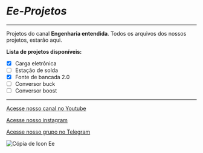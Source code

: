 # _*Ee-Projetos*_
---
 Projetos do canal **Engenharia entendida**. Todos os arquivos dos nossos projetos, estarão aqui.
 
 **Lista de projetos disponíveis:**
 - [x] Carga eletrônica
 - [ ] Estação de solda
 - [x] Fonte de bancada 2.0
 - [ ] Conversor buck
 - [ ] Conversor boost
 
---
[Acesse nosso canal no Youtube](https://www.youtube.com/channel/UCo7owkh5gzRegCj2A4SXLNw)

[Acesse nosso instagram](https://www.instagram.com/engenhariaentendida/)

[Acesse nosso grupo no Telegram](https://t.me/engenhariaentendida)

![Cópia de Icon Ee](https://user-images.githubusercontent.com/68485673/131291069-07fb34bd-2d43-48b0-824d-9d7db9af1200.png)

